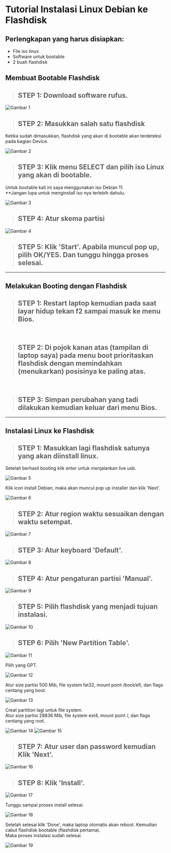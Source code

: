 # Tutorial Instalasi Linux Debian ke Flashdisk

## Perlengkapan yang harus disiapkan:
* File iso linux
* Software untuk bootable
* 2 buah flashdisk

## Membuat Bootable Flashdisk
>## STEP 1: Download software __rufus__.

![Gambar 1](img/1-rufus.png)

>## STEP 2: Masukkan salah satu flashdisk

Ketika sudah dimasukkan, flashdisk yang akan di bootable akan terdeteksi pada bagian Device.

![Gambar 2](img/2-rufus.PNG)

>## STEP 3: Klik menu SELECT dan pilih iso Linux yang akan di bootable.

Untuk bootable kali ini saya menggunakan iso Debian 11.<br>
**Jangan lupa untuk menginstall iso nya terlebih dahulu.

![Gambar 3](img/3-rufus.PNG)

>## STEP 4: Atur skema partisi

![Gambar 4](img/4-rufus.PNG)

>## STEP 5: Klik 'Start'. Apabila muncul pop up, pilih OK/YES. Dan tunggu hingga proses selesai.

***
## Melakukan Booting dengan Flashdisk

>## STEP 1: Restart laptop kemudian pada saat layar hidup __tekan f2 sampai masuk ke menu Bios__.

<br>

>## STEP 2: Di pojok kanan atas (tampilan di laptop saya) pada menu boot prioritaskan flashdisk dengan memindahkan (menukarkan) posisinya ke paling atas.

<br>

>## STEP 3: Simpan perubahan yang tadi dilakukan kemudian keluar dari menu Bios.

***
## Instalasi Linux ke Flashdisk
>## STEP 1: Masukkan lagi flashdisk satunya yang akan diinstall linux.

Setelah berhasil booting klik enter untuk menjalankan live usb.

![Gambar 5](img/1-debian.jpg)

Klik icon install Debian, maka akan muncul pop up installer dan klik 'Next'.

![Gambar 6](img/2-debian.png)

>## STEP 2: Atur region waktu sesuaikan dengan waktu setempat.

![Gambar 7](img/3-debian.PNG)

>## STEP 3: Atur keyboard 'Default'.

![Gambar 8](img/4-debian.PNG)

>## STEP 4: Atur pengaturan partisi 'Manual'.

![Gambar 9](img/5-debian.PNG)

>## STEP 5: Pilih flashdisk yang menjadi tujuan instalasi.

![Gambar 10](img/6-debian.PNG)

>## STEP 6: Pilih 'New Partition Table'.

![Gambar 11](img/7-debian.PNG)

Pilih yang GPT.

![Gambar 12](img/8-debian.PNG)

Atur size partisi 500 Mib, file system fat32, mount point /boot/efi, dan flags centang yang boot.

![Gambar 13](img/9-debian.PNG)

Creat partition lagi untuk file system.<br>
Atur size partisi 28836 Mib, file system ext4, mount point /, dan flags centang yang root.

![Gambar 14](img/10-debian.PNG)
![Gambar 15](img/11-debian.PNG)

>## STEP 7: Atur user dan password kemudian Klik 'Next'.

![Gambar 16](img/12-debian.PNG)

>## STEP 8: Klik 'Install'.

![Gambar 17](img/13-debian.PNG)

Tunggu sampai proses install selesai.

![Gambar 18](img/14-debian.PNG)

Setelah selesai klik 'Done', maka laptop otomatis akan reboot. Kemudian cabut flashdisk bootable (flashdisk pertama).<br>
Maka proses instalasi sudah selesai.

![Gambar 19](img/15-debian.PNG)